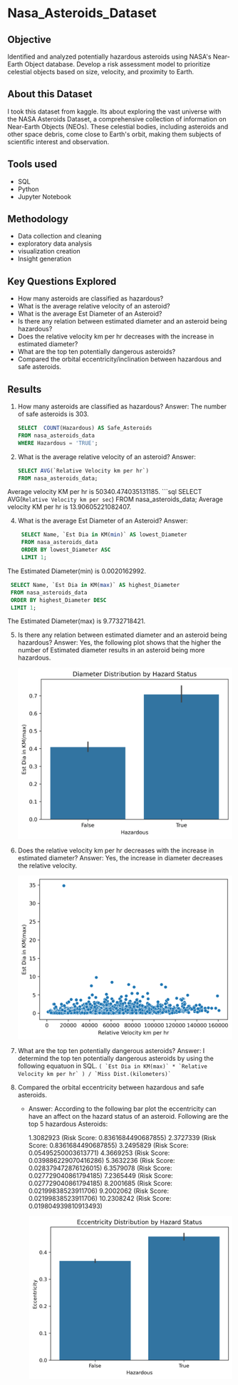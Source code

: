 # Nasa_Asteroids_Dataset
## Objective
Identified and analyzed potentially hazardous asteroids using NASA's Near-Earth Object database.
Develop a risk assessment model to prioritize celestial objects based on size, velocity, and proximity to Earth.


## About this Dataset
I took this dataset from kaggle. Its about exploring the vast universe with the NASA Asteroids Dataset, a comprehensive collection of information
on Near-Earth Objects (NEOs). These celestial bodies, including asteroids and other space debris, come
close to Earth's orbit, making them subjects of scientific interest and observation.

## Tools used
- SQL
- Python
- Jupyter Notebook

## Methodology
- Data collection and cleaning
- exploratory data analysis
- visualization creation
- Insight generation

## Key Questions Explored
- How many asteroids are classified as hazardous?
- What is the average relative velocity of an asteroid?
- What is the average Est Diameter of an Asteroid?
- Is there any relation between estimated diameter and an asteroid being hazardous?
- Does the relative velocity km per hr decreases with the increase in estimated diameter?
- What are the top ten potentially dangerous asteroids?
-  Compared the orbital eccentricity/inclination between hazardous and safe asteroids.

## Results
1. How many asteroids are classified as hazardous?
   Answer: The number of safe asteroids is 303.
   ```sql
   SELECT  COUNT(Hazardous) AS Safe_Asteroids
   FROM nasa_asteroids_data
   WHERE Hazardous = 'TRUE';


2. What is the average relative velocity of an asteroid?
   Answer:

    ```sql
    SELECT AVG(`Relative Velocity km per hr`)
    FROM nasa_asteroids_data;
Average velocity KM per hr is 50340.474035131185.
    ```sql
    SELECT  AVG(`Relative Velocity km per sec`)
    FROM nasa_asteroids_data;
Average velocity KM per hr is 13.90605221082407.
    
4. What is the average Est Diameter of an Asteroid?
   Answer:
   ```sql
    SELECT Name, `Est Dia in KM(min)` AS lowest_Diameter
    FROM nasa_asteroids_data
    ORDER BY lowest_Diameter ASC
    LIMIT 1;
The Estimated Diameter(min) is 0.0020162992.
   ```sql
    SELECT Name, `Est Dia in KM(max)` AS highest_Diameter
    FROM nasa_asteroids_data
    ORDER BY highest_Diameter DESC
    LIMIT 1;
   ```
The Estimated Diameter(max) is 9.7732718421.

5. Is there any relation between estimated diameter and an asteroid being hazardous?
   Answer:
     Yes, the following plot shows that the higher the number of Estimated diameter results in an asteroid being more hazardous.
   
     ![](Distribution_of_Diameter.png)

6. Does the relative velocity km per hr decreases with the increase in estimated diameter?
   Answer:
     Yes, the increase in diameter decreases the relative velocity.

     ![Comparison](Comparing_diameter_with_velocity.png)

7. What are the top ten potentially dangerous asteroids?
   Answer: I determind the top ten potentially dangerous asteroids by using the following equatuon in SQL.
            ```
             ( `Est Dia in KM(max)` * `Relative Velocity km per hr` ) / `Miss Dist.(kilometers)`
           ```

9. Compared the orbital eccentricity between hazardous and safe asteroids.
   - Answer:
    According to the following bar plot the eccentricity can have an affect on the hazard status of an asteroid.
    Following are the top 5 hazardous Asteroids:
         <p>
         1.3082923   (Risk Score: 0.8361684490687855)
         2.3727339   (Risk Score: 0.8361684490687855)
         3.2495829   (Risk Score: 0.05495250003613771)
         4.3669253   (Risk Score: 0.039886229070416286)
         5.3632236   (Risk Score: 0.028379472876126015)
         6.3579078   (Risk Score: 0.027729040861794185)
         7.2365449   (Risk Score: 0.027729040861794185)
         8.2001685   (Risk Score: 0.02199838523911706)
         9.2002062   (Risk Score: 0.02199838523911706)
         10.2308242  (Risk Score: 0.019804939810913493)
          </p>

     ![Eccentricity and hazard status](Eccentricity.png)


 
           



